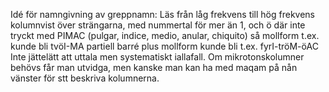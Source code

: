 Idé för namngivning av greppnamn:
Läs från låg frekvens till hög frekvens kolumnvist över strängarna, med nummertal för mer än 1, och ö där inte tryckt
med PIMAC (pulgar, indice, medio, anular, chiquito)
så mollform t.ex. kunde bli tvöI-MA
partiell barré plus mollform kunde bli t.ex. fyrI-tröM-öAC
Inte jättelätt att uttala men systematiskt iallafall. Om mikrotonskolumner behövs får man utvidga, men kanske man kan ha med maqam på nån vänster för stt beskriva kolumnerna.
